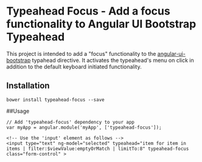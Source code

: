 # Typeahead Focus - Add a focus functionality to Angular UI Bootstrap Typeahead

This project is intended to add a "focus" functionality to the [angular-ui-bootstrap](https://github.com/angular-ui/bootstrap) 
typahead directive. It activates the typeahead's menu on click in addition to the default keyboard initiated functionality.

## Installation

```bower install typeahead-focus --save```

##Usage
```
// Add 'typeahead-focus' dependency to your app
var myApp = angular.module('myApp', ['typeahead-focus']);
```
```
<!-- Use the 'input' element as follows -->
<input type="text" ng-model="selected" typeahead="item for item in items | filter:$viewValue:emptyOrMatch | limitTo:8" typeahead-focus class="form-control" >
```